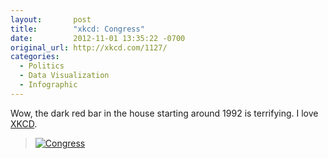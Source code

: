```yaml
---
layout:       post
title:        "xkcd: Congress"
date:         2012-11-01 13:35:22 -0700
original_url: http://xkcd.com/1127/
categories:
  - Politics
  - Data Visualization
  - Infographic
---
```


Wow, the dark red bar in the house starting around 1992 is terrifying. I love  [XKCD](http://xkcd.com).

 >  [![Congress](/attachments/bd1498e61435d2fcbcc7835b195a7ee9/image.png)](http://xkcd.com/1127) 

